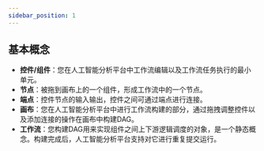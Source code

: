 ```yaml
---
sidebar_position: 1
---
```

## 基本概念
* **控件/组件**：您在人工智能分析平台中工作流编辑以及工作流任务执行的最小单元。
* **节点**：被拖到画布上的一个组件，形成工作流中的一个节点。
* **端点**：控件节点的输入输出，控件之间可通过端点进行连接。
* **画布**：您在人工智能分析平台中进行工作流构建的部分，通过拖拽调整控件以及添加连接的操作在画布中构建DAG。
* **工作流**：您构建DAG用来实现组件之间上下游逻辑调度的对象，是一个静态概念。构建完成后，人工智能分析平台支持对它进行重复提交运行。